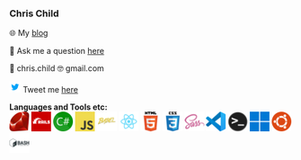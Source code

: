 ### Chris Child

🌐 My [blog](https://hardcopy.dev)

💬 Ask me a question [here](https://github.com/christopherchild/christopherchild/issues)

📧 chris.child 🤓 gmail.com

<img height="20" src="https://github.com/github/explore/raw/main/topics/twitter/twitter.png"> Tweet me [here](https://twitter.com/cchild_)

            
**Languages and Tools etc:**  
<code><img height="35" src="https://github.com/github/explore/blob/main/topics/ruby/ruby.png?raw=true"></code>
<code><img height="35" src="https://github.com/github/explore/blob/main/topics/rails/rails.png?raw=true"></code>
<code><img height="35" src="https://github.com/github/explore/blob/main/topics/csharp/csharp.png?raw=true"></code>
<code><img height="35" src="https://github.com/github/explore/blob/main/topics/javascript/javascript.png?raw=true"></code>
<code><img height="35" src="https://github.com/github/explore/blob/main/topics/babel/babel.png?raw=true"></code>
<code><img height="35" src="https://github.com/github/explore/blob/main/topics/react/react.png?raw=true"></code>
<code><img height="35" src="https://github.com/github/explore/blob/main/topics/html/html.png?raw=true"></code>
<code><img height="35" src="https://github.com/github/explore/blob/main/topics/css/css.png?raw=true"></code>
<code><img height="35" src="https://github.com/github/explore/blob/main/topics/sass/sass.png?raw=true"></code>
<code><img height="35" src="https://github.com/github/explore/blob/main/topics/visual-studio-code/visual-studio-code.png?raw=true"></code>
<code><img height="35" src="https://github.com/github/explore/blob/main/topics/terminal/terminal.png?raw=true"></code>
<code><img height="35" src="https://github.com/github/explore/blob/main/topics/windows/windows.png?raw=true"></code>
<code><img height="35" src="https://github.com/github/explore/blob/main/topics/ubuntu/ubuntu.png?raw=true"></code>
<code><img height="35" src="https://github.com/github/explore/blob/main/topics/bash/bash.png?raw=true"></code>

<!--
**christopherchild/christopherchild** is a ✨ _special_ ✨ repository because its `README.md` (this file) appears on your GitHub profile.

Here are some ideas to get you started:

- 🔭 I’m currently working on ...
- 🌱 I’m currently learning ...
- 👯 I’m looking to collaborate on ...
- 🤔 I’m looking for help with ...
- 💬 Ask me about ...
- 📫 How to reach me: ...
- 😄 Pronouns: ...
- ⚡ Fun fact: ...
-->
